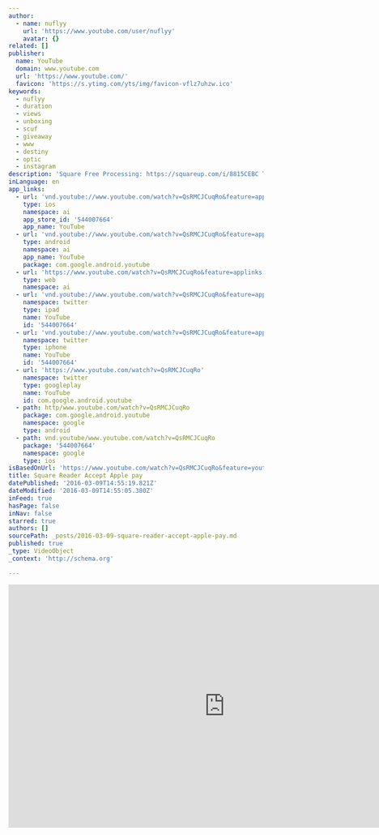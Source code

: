 ```yaml
---
author:
  - name: nuflyy
    url: 'https://www.youtube.com/user/nuflyy'
    avatar: {}
related: []
publisher:
  name: YouTube
  domain: www.youtube.com
  url: 'https://www.youtube.com/'
  favicon: 'https://s.ytimg.com/yts/img/favicon-vflz7uhzw.ico'
keywords:
  - nuflyy
  - duration
  - views
  - unboxing
  - scuf
  - giveaway
  - www
  - destiny
  - optic
  - instagram
description: 'Square Free Processing: https://squareup.com/i/8815CEBC Twitter: www.twitter.com/nuflyy Instagram: www.instagram.com/nuflyy Snapchat nuflyy Store: www.nuflyy.xyz'
inLanguage: en
app_links:
  - url: 'vnd.youtube://www.youtube.com/watch?v=QsRMCJCuqRo&feature=applinks'
    type: ios
    namespace: ai
    app_store_id: '544007664'
    app_name: YouTube
  - url: 'vnd.youtube://www.youtube.com/watch?v=QsRMCJCuqRo&feature=applinks'
    type: android
    namespace: ai
    app_name: YouTube
    package: com.google.android.youtube
  - url: 'https://www.youtube.com/watch?v=QsRMCJCuqRo&feature=applinks'
    type: web
    namespace: ai
  - url: 'vnd.youtube://www.youtube.com/watch?v=QsRMCJCuqRo&feature=applinks'
    namespace: twitter
    type: ipad
    name: YouTube
    id: '544007664'
  - url: 'vnd.youtube://www.youtube.com/watch?v=QsRMCJCuqRo&feature=applinks'
    namespace: twitter
    type: iphone
    name: YouTube
    id: '544007664'
  - url: 'https://www.youtube.com/watch?v=QsRMCJCuqRo'
    namespace: twitter
    type: googleplay
    name: YouTube
    id: com.google.android.youtube
  - path: http/www.youtube.com/watch?v=QsRMCJCuqRo
    package: com.google.android.youtube
    namespace: google
    type: android
  - path: vnd.youtube/www.youtube.com/watch?v=QsRMCJCuqRo
    package: '544007664'
    namespace: google
    type: ios
isBasedOnUrl: 'https://www.youtube.com/watch?v=QsRMCJCuqRo&feature=youtu.be'
title: Square Reader Accept Apple pay
datePublished: '2016-03-09T14:55:19.821Z'
dateModified: '2016-03-09T14:55:05.380Z'
inFeed: true
hasPage: false
inNav: false
starred: true
authors: []
sourcePath: _posts/2016-03-09-square-reader-accept-apple-pay.md
published: true
_type: VideoObject
_context: 'http://schema.org'

---
```

<iframe src="https://cdn.embedly.com/widgets/media.html?src=https%3A%2F%2Fwww.youtube.com%2Fembed%2FQsRMCJCuqRo%3Ffeature%3Doembed&amp;url=https%3A%2F%2Fwww.youtube.com%2Fwatch%3Fv%3DQsRMCJCuqRo%26feature%3Dyoutu.be&amp;image=https%3A%2F%2Fi.ytimg.com%2Fvi%2FQsRMCJCuqRo%2Fhqdefault.jpg&amp;key=b7d04c9b404c499eba89ee7072e1c4f7&amp;type=text%2Fhtml&amp;schema=youtube" width="854" height="480" scrolling="no" frameborder="0" allowfullscreen="allowfullscreen" style=""></iframe>